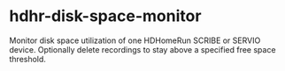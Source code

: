 # hdhr-disk-space-monitor
Monitor disk space utilization of one HDHomeRun SCRIBE or SERVIO device. Optionally delete recordings to stay above a specified free space threshold.
